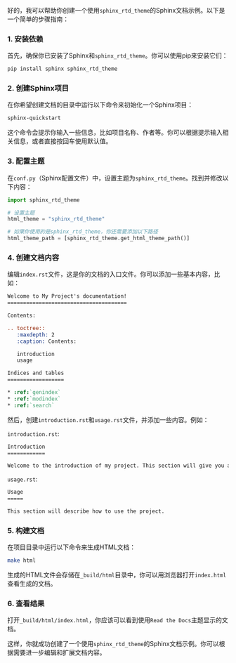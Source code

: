 好的，我可以帮助你创建一个使用`sphinx_rtd_theme`的Sphinx文档示例。以下是一个简单的步骤指南：

### 1. 安装依赖

首先，确保你已安装了Sphinx和`sphinx_rtd_theme`。你可以使用pip来安装它们：

```bash
pip install sphinx sphinx_rtd_theme
```

### 2. 创建Sphinx项目

在你希望创建文档的目录中运行以下命令来初始化一个Sphinx项目：

```bash
sphinx-quickstart
```

这个命令会提示你输入一些信息，比如项目名称、作者等。你可以根据提示输入相关信息，或者直接按回车使用默认值。

### 3. 配置主题

在`conf.py`（Sphinx配置文件）中，设置主题为`sphinx_rtd_theme`。找到并修改以下内容：

```python
import sphinx_rtd_theme

# 设置主题
html_theme = "sphinx_rtd_theme"

# 如果你使用的是sphinx_rtd_theme，你还需要添加以下路径
html_theme_path = [sphinx_rtd_theme.get_html_theme_path()]
```

### 4. 创建文档内容

编辑`index.rst`文件，这是你的文档的入口文件。你可以添加一些基本内容，比如：

```restructuredtext
Welcome to My Project's documentation!
======================================

Contents:

.. toctree::
   :maxdepth: 2
   :caption: Contents:

   introduction
   usage

Indices and tables
==================

* :ref:`genindex`
* :ref:`modindex`
* :ref:`search`
```

然后，创建`introduction.rst`和`usage.rst`文件，并添加一些内容。例如：

`introduction.rst`:

```restructuredtext
Introduction
============

Welcome to the introduction of my project. This section will give you a brief overview of what this project is about.
```

`usage.rst`:

```restructuredtext
Usage
=====

This section will describe how to use the project.
```

### 5. 构建文档

在项目目录中运行以下命令来生成HTML文档：

```bash
make html
```

生成的HTML文件会存储在`_build/html`目录中，你可以用浏览器打开`index.html`查看生成的文档。

### 6. 查看结果

打开`_build/html/index.html`，你应该可以看到使用`Read the Docs`主题显示的文档。

这样，你就成功创建了一个使用`sphinx_rtd_theme`的Sphinx文档示例。你可以根据需要进一步编辑和扩展文档内容。